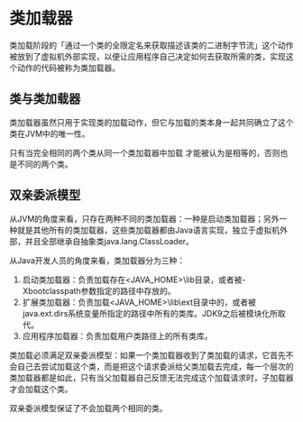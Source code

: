 # 类加载器

类加载阶段的「通过一个类的全限定名来获取描述该类的二进制字节流」这个动作被放到了虚拟机外部实现，以便让应用程序自己决定如何去获取所需的类，实现这个动作的代码被称为类加载器。

## 类与类加载器

类加载器虽然只用于实现类的加载动作，但它与加载的类本身一起共同确立了这个类在JVM中的唯一性。

只有当完全相同的两个类从同一个类加载器中加载 才能被认为是相等的，否则也是不同的两个类。



## 双亲委派模型

从JVM的角度来看，只存在两种不同的类加载器：一种是启动类加载器；另外一种就是其他所有的类加载器，这些类加载器都由Java语言实现，独立于虚拟机外部，并且全部继承自抽象类java.lang.ClassLoader。



从Java开发人员的角度来看，类加载器分为三种：

1. 启动类加载器：负责加载存在<JAVA_HOME>\lib目录，或者被-Xbootclasspath参数指定的路径中存放的。
2. 扩展类加载器：负责加载<JAVA_HOME>\lib\ext目录中的，或者被java.ext.dirs系统变量所指定的路径中所有的类库。JDK9之后被模块化所取代。
3. 应用程序加载器：负责加载用户类路径上的所有类库。



类加载必须满足双亲委派模型：如果一个类加载器收到了类加载的请求，它首先不会自己去尝试加载这个类，而是把这个请求委派给父类加载去完成，每一个层次的类加载器都是如此，只有当父加载器自己反馈无法完成这个加载请求时，子加载器才会加载这个类。


双亲委派模型保证了不会加载两个相同的类。
